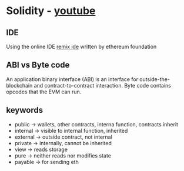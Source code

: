 # Solidity - [youtube](https://youtu.be/4AuFwQ95YUY)

## IDE

Using the online IDE [remix ide](https://remix.ethereum.org)
written by ethereum foundation

## ABI vs Byte code

An application binary interface (ABI) is an interface for outside-the-blockchain and contract-to-contract interaction. Byte code contains opcodes that the EVM can run.

## keywords

- public -> wallets, other contracts, interna function, contracts inherit
- internal -> visible to internal function, inherited
- external -> outside contract, not internal
- private -> internally, cannot be inherited
- view -> reads storage
- pure -> neither reads nor modifies state
- payable -> for sending eth
